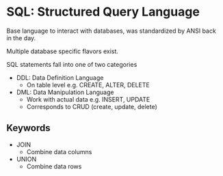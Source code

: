 # SQL: Structured Query Language
Base language to interact with databases, was standardized by ANSI back in the day.

Multiple database specific flavors exist.

SQL statements fall into one of two categories
- DDL: Data Definition Language
	- On table level e.g. CREATE, ALTER, DELETE
- DML: Data Manipulation Language
	- Work with actual data e.g. INSERT, UPDATE
	- Corresponds to CRUD (create, update, delete)

## Keywords
- JOIN
	- Combine data columns
- UNION
	- Combine data rows